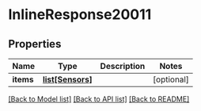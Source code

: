 # InlineResponse20011

## Properties
Name | Type | Description | Notes
------------ | ------------- | ------------- | -------------
**items** | [**list[Sensors]**](Sensors.md) |  | [optional] 

[[Back to Model list]](../README.md#documentation-for-models) [[Back to API list]](../README.md#documentation-for-api-endpoints) [[Back to README]](../README.md)

